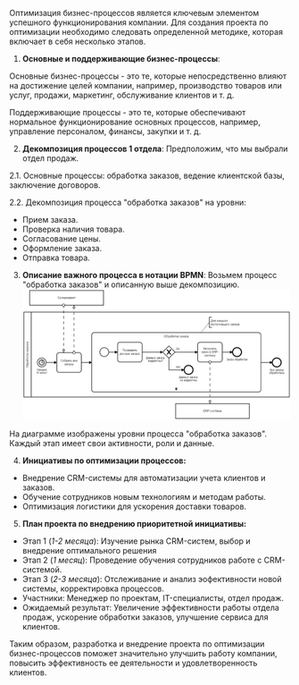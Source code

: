 Оптимизация бизнес-процессов является ключевым элементом успешного функционирования компании.
Для создания проекта по оптимизации необходимо следовать определенной методике, которая включает в себя несколько этапов.
1. **Основные и поддерживающие бизнес-процессы**:


Основные бизнес-процессы - это те, которые непосредственно влияют на достижение целей компании, например, производство товаров или услуг, продажи, маркетинг, обслуживание клиентов и т. д.


Поддерживающие процессы - это те, которые обеспечивают нормальное функционирование основных процессов, например, управление персоналом, финансы, закупки и т. д.

2. **Декомпозиция процессов 1 отдела**:
Предположим, что мы выбрали отдел продаж.


2.1. Основные процессы: обработка заказов, ведение клиентской базы, заключение договоров.


2.2. Декомпозиция процесса "обработка заказов" на уровни:
- Прием заказа.
- Проверка наличия товара.
- Согласование цены.
- Оформление заказа.
- Отправка товара.  


3. **Описание важного процесса в нотации BPMN**:
Возьмем процесс "обработка заказов" и описанную выше декомпозицию.
![BPMN - обработка заказов](https://github.com/IgorZolotin/images/blob/assets/BPMN.jpg)

На диаграмме изображены уровни процесса "обработка заказов". Каждый этап имеет свои активности, роли и данные.


4. **Инициативы по оптимизации процессов:**
- Внедрение CRM-системы для автоматизации учета клиентов и заказов.
- Обучение сотрудников новым технологиям и методам работы.
- Оптимизация логистики для ускорения доставки товаров.


5. **План проекта по внедрению приоритетной инициативы:**
- Этап 1 (_1-2 месяца_): Изучение рынка CRM-систем, выбор и внедрение оптимального решения
- Этап 2 (_1 месяц_): Проведение обучения сотрудников работе с CRM-системой.
- Этап 3 (_2-3 месяца_): Отслеживание и анализ эофективности новой системы, корректировка процессов.
- Участники: Менеджер по проектам, IT-специалисты, отдел продаж.
- Ожидаемый результат: Увеличение эффективности работы отдела продаж, ускорение обработки заказов, улучшение сервиса для клиентов.


Таким образом, разработка и внедрение проекта по оптимизации бизнес-процессов поможет значительно улучшить работу компании, повысить эффективность ее деятельности и удовлетворенность клиентов.